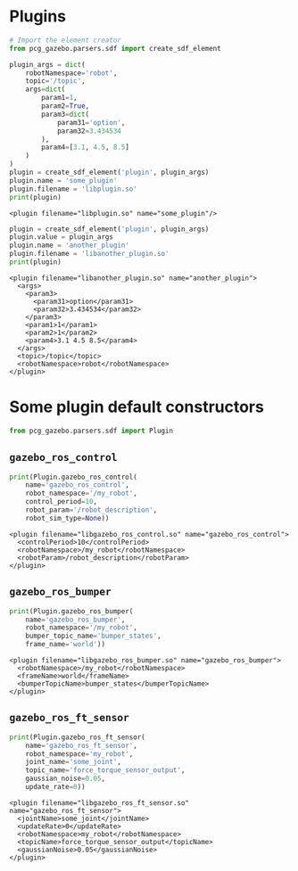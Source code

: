 
# Plugins


```python
# Import the element creator
from pcg_gazebo.parsers.sdf import create_sdf_element
```


```python
plugin_args = dict(
    robotNamespace='robot',
    topic='/topic',
    args=dict(
        param1=1,
        param2=True,
        param3=dict(
            param31='option',
            param32=3.434534
        ),
        param4=[3.1, 4.5, 8.5]
    )
)
plugin = create_sdf_element('plugin', plugin_args)
plugin.name = 'some_plugin'
plugin.filename = 'libplugin.so'
print(plugin)
```

    <plugin filename="libplugin.so" name="some_plugin"/>
    



```python
plugin = create_sdf_element('plugin', plugin_args)
plugin.value = plugin_args
plugin.name = 'another_plugin'
plugin.filename = 'libanother_plugin.so'
print(plugin)
```

    <plugin filename="libanother_plugin.so" name="another_plugin">
      <args>
        <param3>
          <param31>option</param31>
          <param32>3.434534</param32>
        </param3>
        <param1>1</param1>
        <param2>1</param2>
        <param4>3.1 4.5 8.5</param4>
      </args>
      <topic>/topic</topic>
      <robotNamespace>robot</robotNamespace>
    </plugin>
    


# Some plugin default constructors


```python
from pcg_gazebo.parsers.sdf import Plugin
```

## `gazebo_ros_control`


```python
print(Plugin.gazebo_ros_control(
    name='gazebo_ros_control', 
    robot_namespace='/my_robot',
    control_period=10,
    robot_param='/robot_description',
    robot_sim_type=None))
```

    <plugin filename="libgazebo_ros_control.so" name="gazebo_ros_control">
      <controlPeriod>10</controlPeriod>
      <robotNamespace>/my_robot</robotNamespace>
      <robotParam>/robot_description</robotParam>
    </plugin>
    


## `gazebo_ros_bumper`


```python
print(Plugin.gazebo_ros_bumper(
    name='gazebo_ros_bumper', 
    robot_namespace='/my_robot',
    bumper_topic_name='bumper_states',
    frame_name='world'))
```

    <plugin filename="libgazebo_ros_bumper.so" name="gazebo_ros_bumper">
      <robotNamespace>/my_robot</robotNamespace>
      <frameName>world</frameName>
      <bumperTopicName>bumper_states</bumperTopicName>
    </plugin>
    


## `gazebo_ros_ft_sensor`


```python
print(Plugin.gazebo_ros_ft_sensor(
    name='gazebo_ros_ft_sensor', 
    robot_namespace='my_robot',
    joint_name='some_joint', 
    topic_name='force_torque_sensor_output',
    gaussian_noise=0.05, 
    update_rate=0))
```

    <plugin filename="libgazebo_ros_ft_sensor.so" name="gazebo_ros_ft_sensor">
      <jointName>some_joint</jointName>
      <updateRate>0</updateRate>
      <robotNamespace>my_robot</robotNamespace>
      <topicName>force_torque_sensor_output</topicName>
      <gaussianNoise>0.05</gaussianNoise>
    </plugin>
    

